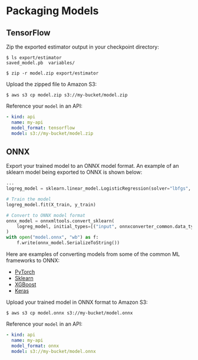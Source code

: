 # Packaging Models

## TensorFlow

Zip the exported estimator output in your checkpoint directory:

```text
$ ls export/estimator
saved_model.pb  variables/

$ zip -r model.zip export/estimator
```

Upload the zipped file to Amazon S3:

```text
$ aws s3 cp model.zip s3://my-bucket/model.zip
```

Reference your `model` in an API:

```yaml
- kind: api
  name: my-api
  model_format: tensorflow
  model: s3://my-bucket/model.zip
```

## ONNX

Export your trained model to an ONNX model format. An example of an sklearn model being exported to ONNX is shown below:

```Python
...
logreg_model = sklearn.linear_model.LogisticRegression(solver="lbfgs", multi_class="multinomial")

# Train the model
logreg_model.fit(X_train, y_train)

# Convert to ONNX model format
onnx_model = onnxmltools.convert_sklearn(
    logreg_model, initial_types=[("input", onnxconverter_common.data_types.FloatTensorType([1, 4]))]
)
with open("model.onnx", "wb") as f:
    f.write(onnx_model.SerializeToString())
```

Here are examples of converting models from some of the common ML frameworks to ONNX:

* [PyTorch](https://github.com/cortexlabs/cortex/blob/master/examples/iris/pytorch/model.py)
* [Sklearn](https://github.com/cortexlabs/cortex/blob/master/examples/iris/sklearn/model.py)
* [XGBoost](https://github.com/cortexlabs/cortex/blob/master/examples/iris/xgboost/model.py)
* [Keras](https://github.com/cortexlabs/cortex/blob/master/examples/iris/keras/model.py)

Upload your trained model in ONNX format to Amazon S3:

```text
$ aws s3 cp model.onnx s3://my-bucket/model.onnx
```

Reference your `model` in an API:

```yaml
- kind: api
  name: my-api
  model_format: onnx
  model: s3://my-bucket/model.onnx
```
